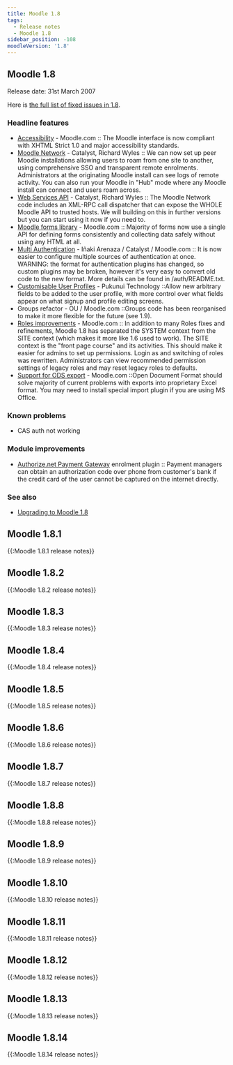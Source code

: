 ```yaml
---
title: Moodle 1.8
tags:
  - Release notes
  - Moodle 1.8
sidebar_position: -108
moodleVersion: '1.8'
---
```


## Moodle 1.8

Release date: 31st March 2007

Here is [the full list of fixed issues in 1.8](http://tracker.moodle.org/secure/ReleaseNote.jspa?projectId=10011&styleName=Html&version=10130).

### Headline features

- [Accessibility](/general/development/policies/accessibility) - Moodle.com
:: The Moodle interface is now compliant with XHTML Strict 1.0 and major accessibility standards.
- [Moodle Network](https://docs.moodle.org/dev/MNet) - Catalyst, Richard Wyles
:: We can now set up peer Moodle installations allowing users to roam from one site to another, using comprehensive SSO and transparent remote enrolments.  Administrators at the originating Moodle install can see logs of remote activity. You can also run your Moodle in "Hub" mode where any Moodle install can connect and users roam across.
- [Web Services API](https://docs.moodle.org/dev/Web_Services_API) - Catalyst, Richard Wyles
:: The Moodle Network code includes an XML-RPC call dispatcher that can expose the WHOLE Moodle API to trusted hosts.  We will building on this in further versions but you can start using it now if you need to.
- [Moodle forms library](https://docs.moodle.org/dev/lib/formslib.php) - Moodle.com
:: Majority of forms now use a single API for defining forms consistently and collecting data safely without using any HTML at all.
- [Multi Authentication](https://docs.moodle.org/en/Multi_Authentication) - Iñaki Arenaza / Catalyst / Moodle.com
:: It is now easier to configure multiple sources of authentication at once.  WARNING: the format for authentication plugins has changed, so custom plugins may be broken, however it's very easy to convert old code to the new format. More details can be found in /auth/README.txt.
- [Customisable User Profiles](https://docs.moodle.org/dev/Customisable_user_profiles) - Pukunui Technology
::Allow new arbitrary fields to be added to the user profile, with more control over what fields appear on what signup and profile editing screens.
- Groups refactor - OU / Moodle.com
::Groups code has been reorganised to make it more flexible for the future (see 1.9).  
- [Roles improvements](http://tracker.moodle.org/secure/IssueNavigator.jspa?mode=hide&requestId=10221) - Moodle.com
:: In addition to many Roles fixes and refinements, Moodle 1.8 has separated the SYSTEM context from the SITE context (which makes it more like 1.6 used to work).  The SITE context is the "front page course" and its activities.  This should make it easier for admins to set up permissions. Login as and switching of roles was rewritten. Administrators can view recommended permission settings of legacy roles and may reset legacy roles to defaults.
- [Support for ODS export](http://tracker.moodle.org/browse/MDL-7993) - Moodle.com
::Open Document Format should solve majority of current problems with exports into proprietary Excel format. You may need to install special import plugin if you are using MS Office.

### Known problems

- CAS auth not working

### Module improvements

- [Authorize.net Payment Gateway](https://docs.moodle.org/en/Authorize.net_Payment_Gateway) enrolment plugin
:: Payment managers can obtain an authorization code over phone from customer's bank if the credit card of the user cannot be captured on the internet directly.

### See also

- [Upgrading to Moodle 1.8](https://docs.moodle.org/en/Upgrading_to_Moodle_1.8)

## Moodle 1.8.1

{{:Moodle 1.8.1 release notes}}

## Moodle 1.8.2

{{:Moodle 1.8.2 release notes}}

## Moodle 1.8.3

{{:Moodle 1.8.3 release notes}}

## Moodle 1.8.4

{{:Moodle 1.8.4 release notes}}

## Moodle 1.8.5

{{:Moodle 1.8.5 release notes}}

## Moodle 1.8.6

{{:Moodle 1.8.6 release notes}}

## Moodle 1.8.7

{{:Moodle 1.8.7 release notes}}

## Moodle 1.8.8

{{:Moodle 1.8.8 release notes}}

## Moodle 1.8.9

{{:Moodle 1.8.9 release notes}}

## Moodle 1.8.10

{{:Moodle 1.8.10 release notes}}

## Moodle 1.8.11

{{:Moodle 1.8.11 release notes}}

## Moodle 1.8.12

{{:Moodle 1.8.12 release notes}}

## Moodle 1.8.13

{{:Moodle 1.8.13 release notes}}

## Moodle 1.8.14

{{:Moodle 1.8.14 release notes}}
